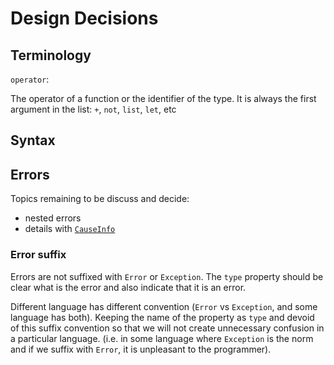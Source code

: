 # Design Decisions

## Terminology

`operator`:

The operator of a function or the identifier of the type.
It is always the first argument in the list: `+`, `not`, `list`, `let`, etc

## Syntax


## Errors

Topics remaining to be discuss and decide:

- nested errors
- details with [`CauseInfo`](https://github.com/unional/google-cloud-api/blob/master/src/types.ts#L119)

### Error suffix

Errors are not suffixed with `Error` or `Exception`.
The `type` property should be clear what is the error and also indicate that it is an error.

Different language has different convention (`Error` vs `Exception`, and some language has both).
Keeping the name of the property as `type` and devoid of this suffix convention so that we will not create unnecessary confusion in a particular language.
(i.e. in some language where `Exception` is the norm and if we suffix with `Error`, it is unpleasant to the programmer).

